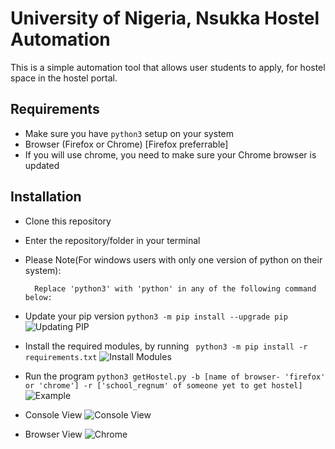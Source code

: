 # University of Nigeria, Nsukka Hostel Automation
This is a simple automation tool that allows user students to apply, for hostel space in the hostel portal.

## Requirements 
- Make sure you have ```python3``` setup on your system
- Browser (Firefox or Chrome) [Firefox preferrable]
- If you will use chrome, you need to make sure your Chrome browser is updated

## Installation 
- Clone this repository
- Enter the repository/folder in your terminal

- Please Note(For windows users with only one version of python on their system):

        Replace 'python3' with 'python' in any of the following command below:
- Update your pip version
```python3 -m pip install --upgrade pip```
![Updating PIP](examples/install-pip.png "Updating PIP")
- Install the required modules, by running
``` python3 -m pip install -r requirements.txt``` 
![Install Modules](examples/install-modules.png "Install required modules")
- Run the program
```python3 getHostel.py -b [name of browser- 'firefox' or 'chrome'] -r ['school_regnum' of someone yet to get hostel] ```
![Example](examples/example_.png "Example")
- Console View
![Console View](examples/console.png "Console")
- Browser View
![Chrome](examples/screen.png "Chrome")
